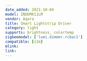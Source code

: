 ```yaml
---
date_added: 2021-10-04
model: ZNDDMK11LM
vendor: Aqara
title: Smart Lightstrip Driver
category: light
supports: brightness, colortemp
zigbeemodel: ['lumi.dimmer.rcbac1']
compatible: [z2m]
mlink: 
link: 
---
```

